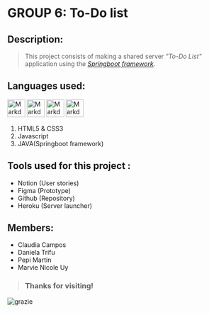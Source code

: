 # GROUP 6: To-Do list 

## Description: 
> This project consists of making a shared server *"To-Do List"* application using the <a href="https://www.jrebel.com/blog/what-is-spring-boot#:~:text=Spring%20Boot%20is%20an%20open,prebuilt%20code%20within%20its%20codebase.">*Springboot framework*</a>.

## Languages used: 
<a href="https://github.com/09051970/ToDoList">
<img src="https://i.imgur.com/hddXeP5.png"
alt="Markdown Instagram icon" height="40" width="40"/></a> 
<a href="https://github.com/09051970/ToDoList">
<img src="https://i.imgur.com/Dww62zz.png"
alt="Markdown Instagram icon" height="40" width="40"/></a>
<a href="https://github.com/09051970/ToDoList">
<img src="https://i.imgur.com/obt5lYO.png"
alt="Markdown Instagram icon" height="40" width="40"/></a>
<a href="https://github.com/09051970/ToDoList">
<img src="https://i.imgur.com/keBRMoh.png"
alt="Markdown Instagram icon" height="40" width="40"/></a>

1. HTML5 & CSS3
2. Javascript
3. JAVA(Springboot framework)
## Tools used for this project :
- Notion (User stories)
- Figma (Prototype)
- Github (Repository)
- Heroku (Server launcher)

## Members:
- Claudia Campos
- Daniela Trifu
- Pepi Martin
- Marvie Nicole Uy

> ### Thanks for visiting!
![grazie](https://i.imgur.com/oqqgpMS.gif)
